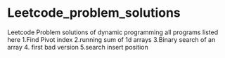 # Leetcode_problem_solutions
Leetcode Problem solutions of dynamic programming 
all programs listed here
1.Find Pivot index
2.running sum of 1d arrays
3.Binary search of an array
4. first bad version
5.search insert position
